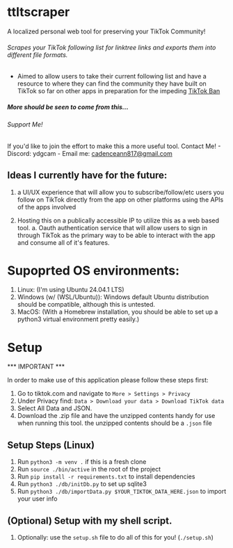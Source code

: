 # ttltscraper

A localized personal web tool for preserving your TikTok Community!

###### Scrapes your TikTok following list for linktree links and exports them into different file formats.
- Aimed to allow users to take their current following list and have a resource to where they can find the community they have built on TikTok so far on other apps in preparation for the impeding [TikTok Ban](https://en.wikipedia.org/wiki/Restrictions_on_TikTok_in_the_United_States)

##### More should be seen to come from this...

###### Support Me! 

If you'd like to join the effort to make this a more useful tool. Contact Me!
    - Discord: ydgcam
    - Email me: cadenceann817@gmail.com

## Ideas I currently have for the future:

1. a UI/UX experience that will allow you to subscribe/follow/etc users you follow on TikTok directly from the 
app on other platforms using the APIs of the apps involved 

2. Hosting this on a publically accessible IP to utilize this as a web based tool. 
    a. Oauth authentication service that will allow users to sign in through TikTok as the primary way to be able to interact with the app and consume all of it's features.

# Supoprted OS environments:
1. Linux: (I'm using Ubuntu 24.04.1 LTS)
2. Windows (w/ (WSL/Ubuntu)): Windows default Ubuntu distribution should be compatible, although this is untested.
3. MacOS: (With a Homebrew installation, you should be able to set up a python3 virtual environment pretty easily.)

# Setup

*** IMPORTANT ***

In order to make use of this application please follow these steps first:

1. Go to tiktok.com and navigate to `More > Settings > Privacy`
2. Under Privacy find: `Data > Download your data > Download TikTok data`
3. Select All Data and JSON. 
4. Download the .zip file and have the unzipped contents handy for use when running this tool. the unzipped contents should be a `.json` file

## Setup Steps (Linux) 
1. Run `python3 -m venv .` if this is a fresh clone
2. Run `source ./bin/active` in the root of the project
3. Run `pip install -r requirements.txt` to install dependencies
4. Run `python3 ./db/initDb.py` to set up sqlite3
5. Run `python3 ./db/importData.py $YOUR_TIKTOK_DATA_HERE.json` to import your user info

## (Optional) Setup with my shell script.
1. Optionally: use the `setup.sh` file to do all of this for you! (`./setup.sh`)